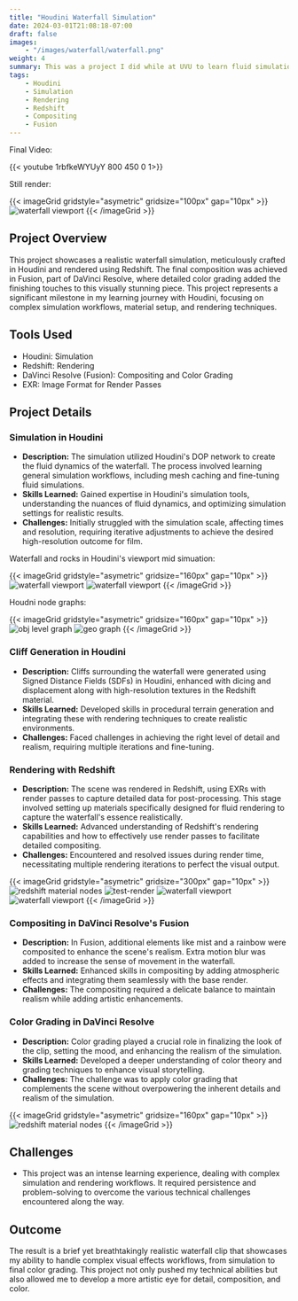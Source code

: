 ```yaml
---
title: "Houdini Waterfall Simulation"
date: 2024-03-01T21:08:18-07:00
draft: false
images:
    - "/images/waterfall/waterfall.png"
weight: 4
summary: This was a project I did while at UVU to learn fluid simulations in Houdini in addition to rendering and compositing.
tags:
    - Houdini
    - Simulation
    - Rendering
    - Redshift
    - Compositing
    - Fusion
---
```


Final Video:

{{< youtube 1rbfkeWYUyY 800 450 0 1>}}  

Still render:

{{< imageGrid gridstyle="asymetric" gridsize="100px" gap="10px" >}}
  ![waterfall viewport](/images/waterfall/waterfall.png)
{{< /imageGrid >}}

## Project Overview
This project showcases a realistic waterfall simulation, meticulously crafted in Houdini and rendered using Redshift. The final composition was achieved in Fusion, part of DaVinci Resolve, where detailed color grading added the finishing touches to this visually stunning piece. This project represents a significant milestone in my learning journey with Houdini, focusing on complex simulation workflows, material setup, and rendering techniques.

## Tools Used
- Houdini: Simulation
- Redshift: Rendering
- DaVinci Resolve (Fusion): Compositing and Color Grading
- EXR: Image Format for Render Passes

## Project Details

### Simulation in Houdini
- **Description:** The simulation utilized Houdini's DOP network to create the fluid dynamics of the waterfall. The process involved learning general simulation workflows, including mesh caching and fine-tuning fluid simulations.
- **Skills Learned:** Gained expertise in Houdini's simulation tools, understanding the nuances of fluid dynamics, and optimizing simulation settings for realistic results.
- **Challenges:** Initially struggled with the simulation scale, affecting times and resolution, requiring iterative adjustments to achieve the desired high-resolution outcome for film.

Waterfall and rocks in Houdini's viewport mid simuation:

{{< imageGrid gridstyle="asymetric" gridsize="160px" gap="10px" >}}
  ![waterfall viewport](/images/waterfall/waterfall-viewport-01.jpg)
  ![waterfall viewport](/images/waterfall/waterfall-viewport-02.jpg)
{{< /imageGrid >}}

Houdni node graphs:

{{< imageGrid gridstyle="asymetric" gridsize="160px" gap="10px" >}}
  ![obj level graph](/images/waterfall/waterfall-graph-01.jpg)
  ![geo graph](/images/waterfall/waterfall-graph-02.jpg)
{{< /imageGrid >}}

### Cliff Generation in Houdini
- **Description:** Cliffs surrounding the waterfall were generated using Signed Distance Fields (SDFs) in Houdini, enhanced with dicing and displacement along with high-resolution textures in the Redshift material.
- **Skills Learned:** Developed skills in procedural terrain generation and integrating these with rendering techniques to create realistic environments.
- **Challenges:** Faced challenges in achieving the right level of detail and realism, requiring multiple iterations and fine-tuning.

### Rendering with Redshift
- **Description:** The scene was rendered in Redshift, using EXRs with render passes to capture detailed data for post-processing. This stage involved setting up materials specifically designed for fluid rendering to capture the waterfall's essence realistically.
- **Skills Learned:** Advanced understanding of Redshift's rendering capabilities and how to effectively use render passes to facilitate detailed compositing.
- **Challenges:** Encountered and resolved issues during render time, necessitating multiple rendering iterations to perfect the visual output.

{{< imageGrid gridstyle="asymetric" gridsize="300px" gap="10px" >}}
  ![redshift material nodes](/images/waterfall/waterfall-redshift-materials.jpg)
  ![test-render](/images/waterfall/waterfall-rock-render.jpg)
  ![waterfall viewport](/images/waterfall/waterfall.png)
  ![waterfall viewport](/images/waterfall/waterfall-previs-render.png)
{{< /imageGrid >}}

### Compositing in DaVinci Resolve's Fusion
- **Description:** In Fusion, additional elements like mist and a rainbow were composited to enhance the scene's realism. Extra motion blur was added to increase the sense of movement in the waterfall.
- **Skills Learned:** Enhanced skills in compositing by adding atmospheric effects and integrating them seamlessly with the base render.
- **Challenges:** The compositing required a delicate balance to maintain realism while adding artistic enhancements.

### Color Grading in DaVinci Resolve
- **Description:** Color grading played a crucial role in finalizing the look of the clip, setting the mood, and enhancing the realism of the simulation.
- **Skills Learned:** Developed a deeper understanding of color theory and grading techniques to enhance visual storytelling.
- **Challenges:** The challenge was to apply color grading that complements the scene without overpowering the inherent details and realism of the simulation.

{{< imageGrid gridstyle="asymetric" gridsize="160px" gap="10px" >}}
  ![redshift material nodes](/images/waterfall/waterfall-resolve.jpg)
{{< /imageGrid >}}

## Challenges
- This project was an intense learning experience, dealing with complex simulation and rendering workflows. It required persistence and problem-solving to overcome the various technical challenges encountered along the way.

## Outcome
The result is a brief yet breathtakingly realistic waterfall clip that showcases my ability to handle complex visual effects workflows, from simulation to final color grading. This project not only pushed my technical abilities but also allowed me to develop a more artistic eye for detail, composition, and color.

